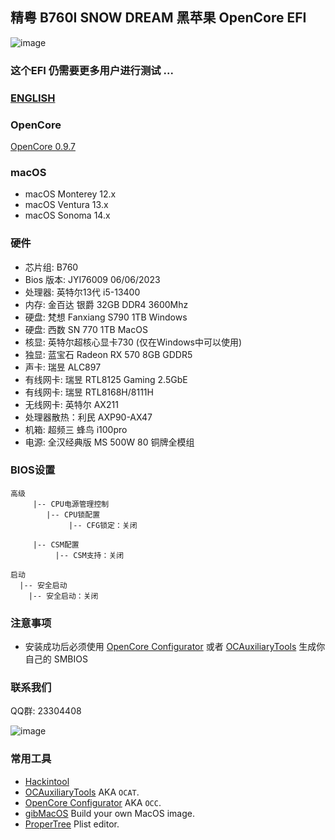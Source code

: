 ## 精粤 B760I SNOW DREAM 黑苹果 OpenCore EFI

![image](ScreenShot/JINGYUEB760I.png)


### 这个EFI 仍需要更多用户进行测试  ...

### [ENGLISH](https://github.com/hackintosh-club/JINGYUE-B760I-SNOW-DREAM-OpenCore)

### OpenCore

[OpenCore 0.9.7](https://github.com/acidanthera/OpenCorePkg)

### macOS

- macOS Monterey 12.x
- macOS Ventura  13.x
- macOS Sonoma   14.x

### 硬件

- 芯片组: B760
- Bios 版本: JYI76009 06/06/2023
- 处理器: 英特尔13代 i5-13400
- 内存: 金百达 银爵 32GB DDR4 3600Mhz
- 硬盘: 梵想 Fanxiang S790 1TB Windows
- 硬盘: 西数 SN 770 1TB MacOS
- 核显: 英特尔超核心显卡730 (仅在Windows中可以使用)
- 独显: 蓝宝石 Radeon RX 570 8GB GDDR5
- 声卡: 瑞昱 ALC897
- 有线网卡:  瑞昱 RTL8125 Gaming 2.5GbE
- 有线网卡: 瑞昱 RTL8168H/8111H
- 无线网卡: 英特尔 AX211
- 处理器散热：利民 AXP90-AX47
- 机箱:  超频三 蜂鸟 i100pro
- 电源:  全汉经典版 MS 500W 80 铜牌全模组

### BIOS设置

```
高级
     |-- CPU电源管理控制
        |-- CPU锁配置
	         |-- CFG锁定：关闭
	         
     |-- CSM配置
	      |-- CSM支持：关闭
		
启动
  |-- 安全启动
    |-- 安全启动：关闭
```

### 注意事项

 - 安装成功后必须使用 [OpenCore Configurator](https://mackie100projects.altervista.org/opencore-configurator/) 或者 [OCAuxiliaryTools](https://github.com/ic005k/OCAuxiliaryTools) 生成你自己的 SMBIOS


### 联系我们

QQ群: 23304408

![image](ScreenShot/QRCode.png)



### 常用工具

- [Hackintool](https://github.com/headkaze/Hackintool) 
- [OCAuxiliaryTools](https://github.com/ic005k/OCAuxiliaryTools) AKA `OCAT`.
- [OpenCore Configurator](https://mackie100projects.altervista.org/opencore-configurator/) AKA `OCC`.
- [gibMacOS](https://github.com/corpnewt/gibMacOS) Build your own MacOS image.
- [ProperTree](https://github.com/corpnewt/ProperTree) Plist editor.